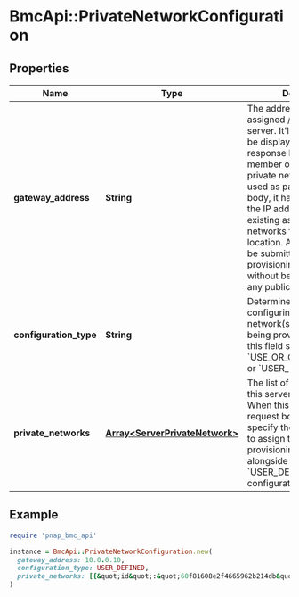 # BmcApi::PrivateNetworkConfiguration

## Properties

| Name | Type | Description | Notes |
| ---- | ---- | ----------- | ----- |
| **gateway_address** | **String** | The address of the gateway assigned / to assign to the server. It&#39;ll be null and won&#39;t be displayed as part of response body if server is a member of both public and private networks. When used as part of request body, it has to match one of the IP addresses used in the existing assigned private networks for the relevant location. Also, this field can be submitted only when provisioning a server without being a member of any public network. | [optional] |
| **configuration_type** | **String** | Determines the approach for configuring private network(s) for the server being provisioned. Currently this field should be set to &#x60;USE_OR_CREATE_DEFAULT&#x60; or &#x60;USER_DEFINED&#x60;. | [optional][default to &#39;USE_OR_CREATE_DEFAULT&#39;] |
| **private_networks** | [**Array&lt;ServerPrivateNetwork&gt;**](ServerPrivateNetwork.md) | The list of private networks this server is member of. When this field is part of request body, it&#39;ll be used to specify the private networks to assign to this server upon provisioning. Used alongside the &#x60;USER_DEFINED&#x60; configurationType. | [optional] |

## Example

```ruby
require 'pnap_bmc_api'

instance = BmcApi::PrivateNetworkConfiguration.new(
  gateway_address: 10.0.0.10,
  configuration_type: USER_DEFINED,
  private_networks: [{&quot;id&quot;:&quot;60f81608e2f4665962b214db&quot;,&quot;ips&quot;:[&quot;10.0.0.11 - 10.0.0.15&quot;],&quot;dhcp&quot;:false},{&quot;id&quot;:&quot;60f93142c5c1d6082d31382a&quot;,&quot;ips&quot;:[&quot;10.0.0.16&quot;,&quot;10.0.0.17&quot;],&quot;dhcp&quot;:false}]
)
```


